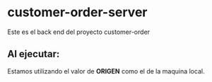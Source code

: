 # customer-order-server
Este es el back end del proyecto customer-order

<h2>Al ejecutar:</h2>
Estamos utilizando el valor de <strong>ORIGEN</strong> como el de la maquina local.

